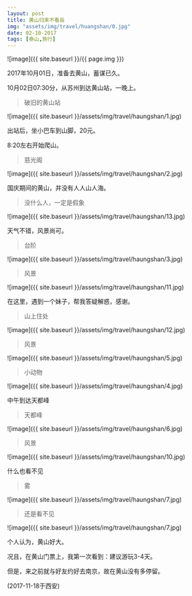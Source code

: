 ```yaml
---
layout: post
title: 黄山归来不看岳
img: "assets/img/travel/huangshan/0.jpg"
date: 02-10-2017
tags: [泰山,旅行]
---
```


![image]({{ site.baseurl }}/{{ page.img }})

2017年10月01日，准备去黄山，蓄谋已久。

10月02日07:30分，从苏州到达黄山站，一晚上。

> 破旧的黄山站

![image]({{ site.baseurl }}/assets/img/travel/haungshan/1.jpg)

出站后，坐小巴车到山脚，20元。

8:20左右开始爬山。

> 慈光阁

![image]({{ site.baseurl }}/assets/img/travel/haungshan/2.jpg)

国庆期间的黄山，并没有人人山人海。

> 没什么人，一定是假象

![image]({{ site.baseurl }}/assets/img/travel/haungshan/13.jpg)

天气不错，风景尚可。

> 台阶

![image]({{ site.baseurl }}/assets/img/travel/haungshan/3.jpg)

> 风景

![image]({{ site.baseurl }}/assets/img/travel/haungshan/11.jpg)

在这里，遇到一个妹子，帮我答疑解惑，感谢。

> 山上住处

![image]({{ site.baseurl }}/assets/img/travel/haungshan/12.jpg)

> 风景

![image]({{ site.baseurl }}/assets/img/travel/haungshan/5.jpg)

> 小动物

![image]({{ site.baseurl }}/assets/img/travel/haungshan/4.jpg)

中午到达天都峰

> 天都峰

![image]({{ site.baseurl }}/assets/img/travel/haungshan/6.jpg)

> 风景

![image]({{ site.baseurl }}/assets/img/travel/haungshan/10.jpg)

什么也看不见

> 雾

![image]({{ site.baseurl }}/assets/img/travel/haungshan/7.jpg)

> 还是看不见

![image]({{ site.baseurl }}/assets/img/travel/haungshan/7.jpg)

个人认为，黄山好大。

况且，在黄山门票上，我第一次看到：建议游玩3-4天。

但是，来之前就与好友约好去南京，故在黄山没有多停留。

(2017-11-18于西安)






